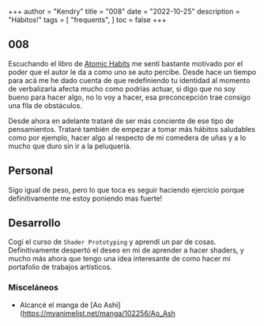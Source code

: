 +++
author = "Kendry"
title = "008"
date = "2022-10-25"
description = "Hábitos!"
tags = [
"frequents",
]
toc = false
+++

## 008

Escuchando el libro de [Atomic Habits](https://www.amazon.com/Atomic-Habits-Proven-Build-Break/dp/0735211299)
me sentí bastante motivado por el poder que el autor le da a como uno se auto percibe.
Desde hace un tiempo para acá me he dado cuenta de que redefiniendo tu identidad al
momento de verbalizarla afecta mucho como podrías actuar, si digo que no soy bueno para
hacer algo, no lo voy a hacer, esa preconcepción trae consigo una fila de obstáculos.

Desde ahora en adelante trataré de ser más conciente de ese tipo de pensamientos.
Trataré también de empezar a tomar más hábitos saludables como por ejemplo, hacer algo al
respecto de mi comedera de uñas y a lo mucho que duro sin ir a la peluquería.

## Personal

Sigo igual de peso, pero lo que toca es seguir haciendo ejercicio porque definitivamente
me estoy poniendo mas fuerte!

## Desarrollo

Cogí el curso de `Shader Prototyping` y aprendí un par de cosas. Definitivamente despertó
el deseo en mi de aprender a hacer shaders, y mucho más ahora que tengo una idea interesante
de como hacer mi portafolio de trabajos artísticos.

### Misceláneos

- Alcancé el manga de [Ao Ashi](https://myanimelist.net/manga/102256/Ao_Ash
